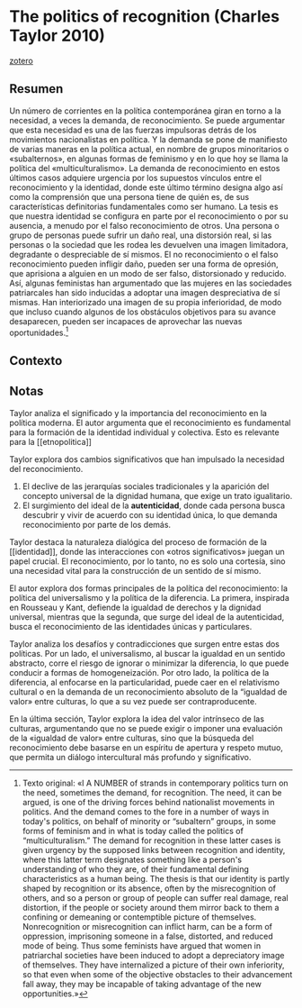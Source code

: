 # The politics of recognition (Charles Taylor 2010)
[zotero](zotero://select/items/@taylor2010)

## Resumen

Un número de corrientes en la política contemporánea giran en torno a la necesidad, a veces la demanda, de reconocimiento. Se puede argumentar que esta necesidad es una de las fuerzas impulsoras detrás de los movimientos nacionalistas en política. Y la demanda se pone de manifiesto de varias maneras en la política actual, en nombre de grupos minoritarios o «subalternos», en algunas formas de feminismo y en lo que hoy se llama la política del «multiculturalismo». La demanda de reconocimiento en estos últimos casos adquiere urgencia por los supuestos vínculos entre el reconocimiento y la identidad, donde este último término designa algo así como la comprensión que una persona tiene de quién es, de sus características definitorias fundamentales como ser humano. La tesis es que nuestra identidad se configura en parte por el reconocimiento o por su ausencia, a menudo por el falso reconocimiento de otros. Una persona o grupo de personas puede sufrir un daño real, una distorsión real, si las personas o la sociedad que les rodea les devuelven una imagen limitadora, degradante o despreciable de sí mismos. El no reconocimiento o el falso reconocimiento pueden infligir daño, pueden ser una forma de opresión, que aprisiona a alguien en un modo de ser falso, distorsionado y reducido. Así, algunas feministas han argumentado que las mujeres en las sociedades patriarcales han sido inducidas a adoptar una imagen despreciativa de sí mismas. Han interiorizado una imagen de su propia inferioridad, de modo que incluso cuando algunos de los obstáculos objetivos para su avance desaparecen, pueden ser incapaces de aprovechar las nuevas oportunidades.[^1]

[^1]: Texto original: «I A NUMBER of strands in contemporary politics turn on the need, sometimes the demand, for recognition. The need, it can be argued, is one of the driving forces behind nationalist movements in politics. And the demand comes to the fore in a number of ways in today's politics, on behalf of minority or “subaltern” groups, in some forms of feminism and in what is today called the politics of “multiculturalism.” The demand for recognition in these latter cases is given urgency by the supposed links between recognition and identity, where this latter term designates something like a person's understanding of who they are, of their fundamental defining characteristics as a human being. The thesis is that our identity is partly shaped by recognition or its absence, often by the misrecognition of others, and so a person or group of people can suffer real damage, real distortion, if the people or society around them mirror back to them a confining or demeaning or contemptible picture of themselves. Nonrecognition or misrecognition can inflict harm, can be a form of oppression, imprisoning someone in a false, distorted, and reduced mode of being. Thus some feminists have argued that women in patriarchal societies have been induced to adopt a depreciatory image of themselves. They have internalized a picture of their own inferiority, so that even when some of the objective obstacles to their advancement fall away, they may be incapable of taking advantage of the new opportunities.»


## Contexto

## Notas
Taylor analiza el significado y la importancia del reconocimiento en la política moderna. El autor argumenta que el reconocimiento es fundamental para la formación de la identidad individual y colectiva. Esto es relevante para la [[etnopolitica]]

Taylor explora dos cambios significativos que han impulsado la necesidad del reconocimiento.

1. El declive de las jerarquías sociales tradicionales y la aparición del concepto universal de la dignidad humana, que exige un trato igualitario. 
2. El surgimiento del ideal de la **autenticidad**, donde cada persona busca descubrir y vivir de acuerdo con su identidad única, lo que demanda reconocimiento por parte de los demás.

Taylor destaca la naturaleza dialógica del proceso de formación de la [[identidad]], donde las interacciones con «otros significativos» juegan un papel crucial. El reconocimiento, por lo tanto, no es solo una cortesía, sino una necesidad vital para la construcción de un sentido de sí mismo.

El autor explora dos formas principales de la política del reconocimiento: la política del universalismo y la política de la diferencia. La primera, inspirada en Rousseau y Kant, defiende la igualdad de derechos y la dignidad universal, mientras que la segunda, que surge del ideal de la autenticidad, busca el reconocimiento de las identidades únicas y particulares.

Taylor analiza los desafíos y contradicciones que surgen entre estas dos políticas. Por un lado, el universalismo, al buscar la igualdad en un sentido abstracto, corre el riesgo de ignorar o minimizar la diferencia, lo que puede conducir a formas de homogeneización. Por otro lado, la política de la diferencia, al enfocarse en la particularidad, puede caer en el relativismo cultural o en la demanda de un reconocimiento absoluto de la “igualdad de valor» entre culturas, lo que a su vez puede ser contraproducente.

En la última sección, Taylor explora la idea del valor intrínseco de las culturas, argumentando que no se puede exigir o imponer una evaluación de la «igualdad de valor» entre culturas, sino que la búsqueda del reconocimiento debe basarse en un espíritu de apertura y respeto mutuo, que permita un diálogo intercultural más profundo y significativo.
